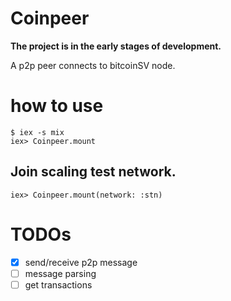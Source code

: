 # Coinpeer

**The project is in the early stages of development.**

A p2p peer connects to bitcoinSV node.

# how to use

```
$ iex -s mix
iex> Coinpeer.mount
```

## Join scaling test network.

```
iex> Coinpeer.mount(network: :stn)
```

# TODOs

- [x] send/receive p2p message
- [ ] message parsing
- [ ] get transactions